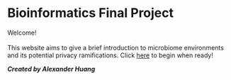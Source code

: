 # Bioinformatics Final Project

Welcome! <br/><br/>
This website aims to give a brief introduction to microbiome environments and its potential privacy ramifications. Click [here](https://ashuang2013.github.io/Bioinformatics-Final/Introduction) to begin when ready! <br/>

__*Created by Alexander Huang*__ <br/>
